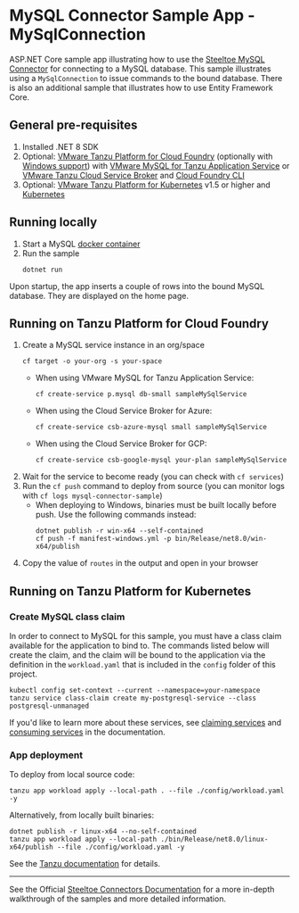 ﻿# MySQL Connector Sample App - MySqlConnection

ASP.NET Core sample app illustrating how to use the [Steeltoe MySQL Connector](https://docs.steeltoe.io/api/v3/connectors/mysql.html)
for connecting to a MySQL database.
This sample illustrates using a `MySqlConnection` to issue commands to the bound database.
There is also an additional sample that illustrates how to use Entity Framework Core.

## General pre-requisites

1. Installed .NET 8 SDK
1. Optional: [VMware Tanzu Platform for Cloud Foundry](https://docs.vmware.com/en/VMware-Tanzu-Application-Service/index.html)
   (optionally with [Windows support](https://docs.vmware.com/en/VMware-Tanzu-Application-Service/6.0/tas-for-vms/concepts-overview.html))
   with [VMware MySQL for Tanzu Application Service](https://docs.vmware.com/en/VMware-SQL-with-MySQL-for-Tanzu-Application-Service/index.html)
   or [VMware Tanzu Cloud Service Broker](https://docs.vmware.com/en/Cloud-Service-Broker-for-VMware-Tanzu/index.html)
   and [Cloud Foundry CLI](https://docs.cloudfoundry.org/cf-cli/install-go-cli.html)
1. Optional: [VMware Tanzu Platform for Kubernetes](https://docs.vmware.com/en/VMware-Tanzu-Platform/services/create-manage-apps-tanzu-platform-k8s/overview.html) v1.5 or higher
   and [Kubernetes](https://kubernetes.io/docs/tasks/tools/)

## Running locally

1. Start a MySQL [docker container](https://github.com/SteeltoeOSS/Samples/blob/main/CommonTasks.md)
1. Run the sample
   ```
   dotnet run
   ```

Upon startup, the app inserts a couple of rows into the bound MySQL database. They are displayed on the home page.

## Running on Tanzu Platform for Cloud Foundry

1. Create a MySQL service instance in an org/space
   ```
   cf target -o your-org -s your-space
   ```
   - When using VMware MySQL for Tanzu Application Service:
     ```
     cf create-service p.mysql db-small sampleMySqlService
     ```
   - When using the Cloud Service Broker for Azure:
     ```
     cf create-service csb-azure-mysql small sampleMySqlService
     ```
   - When using the Cloud Service Broker for GCP:
     ```
     cf create-service csb-google-mysql your-plan sampleMySqlService
     ```
1. Wait for the service to become ready (you can check with `cf services`)
1. Run the `cf push` command to deploy from source (you can monitor logs with `cf logs mysql-connector-sample`)
   - When deploying to Windows, binaries must be built locally before push. Use the following commands instead:
     ```
     dotnet publish -r win-x64 --self-contained
     cf push -f manifest-windows.yml -p bin/Release/net8.0/win-x64/publish
     ```
1. Copy the value of `routes` in the output and open in your browser

## Running on Tanzu Platform for Kubernetes

### Create MySQL class claim

In order to connect to MySQL for this sample, you must have a class claim available for the application to bind to.
The commands listed below will create the claim, and the claim will be bound to the application via the definition
in the `workload.yaml` that is included in the `config` folder of this project.

```
kubectl config set-context --current --namespace=your-namespace
tanzu service class-claim create my-postgresql-service --class postgresql-unmanaged
```

If you'd like to learn more about these services, see [claiming services](https://docs.vmware.com/en/VMware-Tanzu-Application-Platform/1.5/tap/getting-started-claim-services.html)
and [consuming services](https://docs.vmware.com/en/VMware-Tanzu-Application-Platform/1.5/tap/getting-started-consume-services.html) in the documentation.

### App deployment

To deploy from local source code:
```
tanzu app workload apply --local-path . --file ./config/workload.yaml -y
```

Alternatively, from locally built binaries:
```
dotnet publish -r linux-x64 --no-self-contained
tanzu app workload apply --local-path ./bin/Release/net8.0/linux-x64/publish --file ./config/workload.yaml -y
```

See the [Tanzu documentation](https://docs.vmware.com/en/VMware-Tanzu-Application-Platform/1.8/tap/getting-started-deploy-first-app.html) for details.

---

See the Official [Steeltoe Connectors Documentation](https://docs.steeltoe.io/api/v3/connectors/) for a more in-depth walkthrough of the samples and more detailed information.
